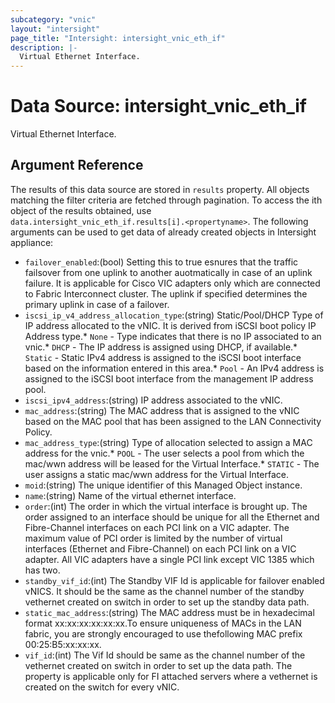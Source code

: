 ```yaml
---
subcategory: "vnic"
layout: "intersight"
page_title: "Intersight: intersight_vnic_eth_if"
description: |-
  Virtual Ethernet Interface.
---
```


# Data Source: intersight_vnic_eth_if
Virtual Ethernet Interface.
## Argument Reference
The results of this data source are stored in `results` property.
All objects matching the filter criteria are fetched through pagination.
To access the ith object of the results obtained, use `data.intersight_vnic_eth_if.results[i].<propertyname>`.
The following arguments can be used to get data of already created objects in Intersight appliance:
* `failover_enabled`:(bool) Setting this to true esnures that the traffic failsover from one uplink to another auotmatically in case of an uplink failure. It is applicable for Cisco VIC adapters only which are connected to Fabric Interconnect cluster. The uplink if specified determines the primary uplink in case of a failover. 
* `iscsi_ip_v4_address_allocation_type`:(string) Static/Pool/DHCP Type of IP address allocated to the vNIC. It is derived from iSCSI boot policy IP Address type.* `None` - Type indicates that there is no IP associated to an vnic.* `DHCP` - The IP address is assigned using DHCP, if available.* `Static` - Static IPv4 address is assigned to the iSCSI boot interface based on the information entered in this area.* `Pool` - An IPv4 address is assigned to the iSCSI boot interface from the management IP address pool. 
* `iscsi_ipv4_address`:(string) IP address associated to the vNIC. 
* `mac_address`:(string) The MAC address that is assigned to the vNIC based on the MAC pool that has been assigned to the LAN Connectivity Policy. 
* `mac_address_type`:(string) Type of allocation selected to assign a MAC address for the vnic.* `POOL` - The user selects a pool from which the mac/wwn address will be leased for the Virtual Interface.* `STATIC` - The user assigns a static mac/wwn address for the Virtual Interface. 
* `moid`:(string) The unique identifier of this Managed Object instance. 
* `name`:(string) Name of the virtual ethernet interface. 
* `order`:(int) The order in which the virtual interface is brought up. The order assigned to an interface should be unique for all the Ethernet and Fibre-Channel interfaces on each PCI link on a VIC adapter. The maximum value of PCI order is limited by the number of virtual interfaces (Ethernet and Fibre-Channel) on each PCI link on a VIC adapter. All VIC adapters have a single PCI link except VIC 1385 which has two. 
* `standby_vif_id`:(int) The Standby VIF Id is applicable for failover enabled vNICS. It should be the same as the channel number of the standby vethernet created on switch in order to set up the standby data path. 
* `static_mac_address`:(string) The MAC address must be in hexadecimal format xx:xx:xx:xx:xx:xx.To ensure uniqueness of MACs in the LAN fabric, you are strongly encouraged to use thefollowing MAC prefix 00:25:B5:xx:xx:xx. 
* `vif_id`:(int) The Vif Id should be same as the channel number of the vethernet created on switch in order to set up the data path. The property is applicable only for FI attached servers where a vethernet is created on the switch for every vNIC. 
 